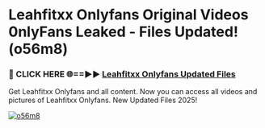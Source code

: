 # Leahfitxx Onlyfans Original Videos 0nlyFans Leaked - Files Updated! (o56m8)

<h3>🔴 CLICK HERE 🌐==►► <a href="https://tinyurl.com/2m67pmp6" rel="nofollow">Leahfitxx Onlyfans Updated Files</a></h3>

Get Leahfitxx Onlyfans and all content. Now you can access all videos and pictures of Leahfitxx Onlyfans. New Updated Files 2025!

[![o56m8](https://i.imgur.com/H4QAA4z.gif)](https://tinyurl.com/2m67pmp6)